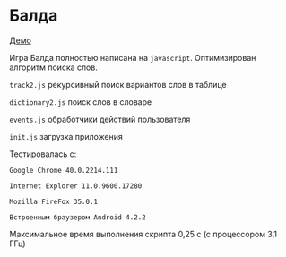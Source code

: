 # Балда
[Демо](http://balda.hol.es/)

Игра Балда полностью написана на ```javascript```.
Оптимизирован алгоритм поиска слов.

```track2.js``` рекурсивный поиск вариантов слов в таблице

```dictionary2.js``` поиск слов в словаре

```events.js``` обработчики действий пользователя

```init.js``` загрузка приложения


Тестировалась с:

```Google Chrome 40.0.2214.111```

```Internet Explorer 11.0.9600.17280```

```Mozilla FireFox 35.0.1```

```Встроенным браузером Android 4.2.2```

Максимальное время выполнения скрипта 0,25 с (с процессором 3,1 ГГц)

